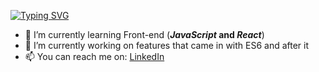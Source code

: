 [![Typing SVG](https://readme-typing-svg.demolab.com?font=Fira+Code&weight=800&size=24&pause=1000&center=true&vCenter=true&width=435&lines=Hi+there+%F0%9F%91%8B;My+name+is+Bartek+Bogdanowicz)](https://github.com/BartekB94)



- 🌱 I’m currently learning Front-end (**_JavaScript_ and _React_**)
-  🔭 I’m currently working on features that came in with ES6 and after it
- 📫 You can reach me on: [LinkedIn](https://www.linkedin.com/in/bartosz-bogdanowicz-0540732a1/)
<!--
- ⚡ Fun fact: I was hosting my own server with MMORPG game as a kid, and back then I had no idea that I was 'coding' by editing some scripts to change game experience for other players 💪

- 🔭 I’m currently working on ...
- 🌱 I’m currently learning ...
- 👯 I’m looking to collaborate on ...
- 🤔 I’m looking for help with ...
- 💬 Ask me about ...
- 📫 How to reach me: ...
- 😄 Pronouns: ...
->

